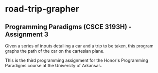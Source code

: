# road-trip-grapher
Programming Paradigms (CSCE 3193H) - Assignment 3
-------------------------------------------------

Given a series of inputs detailing a car and a trip to be taken, this program graphs the path of the car on the cartesian plane.

This is the third programming assignment for the Honor's Programming Paradigms course at the University of Arkansas.
